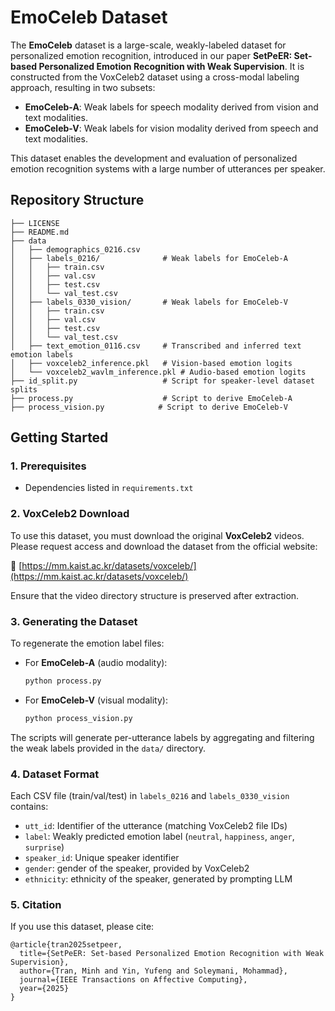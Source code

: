 # EmoCeleb Dataset

The **EmoCeleb** dataset is a large-scale, weakly-labeled dataset for personalized emotion recognition, introduced in our paper **SetPeER: Set-based Personalized Emotion Recognition with Weak Supervision**. It is constructed from the VoxCeleb2 dataset using a cross-modal labeling approach, resulting in two subsets:

- **EmoCeleb-A**: Weak labels for speech modality derived from vision and text modalities.
- **EmoCeleb-V**: Weak labels for vision modality derived from speech and text modalities.

This dataset enables the development and evaluation of personalized emotion recognition systems with a large number of utterances per speaker.

## Repository Structure

```
├── LICENSE
├── README.md
├── data
│   ├── demographics_0216.csv
│   ├── labels_0216/              # Weak labels for EmoCeleb-A
│   │   ├── train.csv
│   │   ├── val.csv
│   │   ├── test.csv
│   │   └── val_test.csv
│   ├── labels_0330_vision/       # Weak labels for EmoCeleb-V
│   │   ├── train.csv
│   │   ├── val.csv
│   │   ├── test.csv
│   │   └── val_test.csv
│   ├── text_emotion_0116.csv     # Transcribed and inferred text emotion labels
│   ├── voxceleb2_inference.pkl   # Vision-based emotion logits
│   └── voxceleb2_wavlm_inference.pkl # Audio-based emotion logits
├── id_split.py                   # Script for speaker-level dataset splits
├── process.py                    # Script to derive EmoCeleb-A
├── process_vision.py            # Script to derive EmoCeleb-V
```

## Getting Started

### 1. Prerequisites

- Dependencies listed in `requirements.txt` 

### 2. VoxCeleb2 Download

To use this dataset, you must download the original **VoxCeleb2** videos. Please request access and download the dataset from the official website:

🔗 [https://mm.kaist.ac.kr/datasets/voxceleb/](https://mm.kaist.ac.kr/datasets/voxceleb/)

Ensure that the video directory structure is preserved after extraction.

### 3. Generating the Dataset

To regenerate the emotion label files:

- For **EmoCeleb-A** (audio modality):
  ```bash
  python process.py
  ```

- For **EmoCeleb-V** (visual modality):
  ```bash
  python process_vision.py
  ```

The scripts will generate per-utterance labels by aggregating and filtering the weak labels provided in the `data/` directory.

### 4. Dataset Format

Each CSV file (train/val/test) in `labels_0216` and `labels_0330_vision` contains:
- `utt_id`: Identifier of the utterance (matching VoxCeleb2 file IDs)
- `label`: Weakly predicted emotion label (`neutral`, `happiness`, `anger`, `surprise`)
- `speaker_id`: Unique speaker identifier
- `gender`: gender of the speaker, provided by VoxCeleb2
- `ethnicity`: ethnicity of the speaker, generated by prompting LLM

### 5. Citation

If you use this dataset, please cite:

```
@article{tran2025setpeer,
  title={SetPeER: Set-based Personalized Emotion Recognition with Weak Supervision},
  author={Tran, Minh and Yin, Yufeng and Soleymani, Mohammad},
  journal={IEEE Transactions on Affective Computing},
  year={2025}
}
```